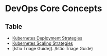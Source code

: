 # DevOps Core Concepts

## Table
- [Kubernetes Deployment Strategies](https://github.com/kishalayb18/DevOps/blob/kishalayb18-patch-1/Core%20Concepts/Kubernetes%20Deployment%20Strategies.md#kubernetes-deployment-strategies)
- [Kubernetes Scaling Strategies](https://github.com/kishalayb18/DevOps/blob/kishalayb18-patch-1/Core%20Concepts/Kubernetes%20Scaling%20Strategies.md#kubernetes-scaling-strategies)
- [Istio Triage Guide](../Istio Triage Guide)
